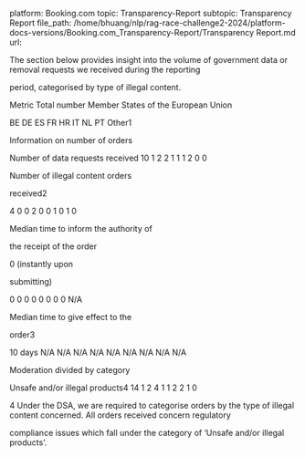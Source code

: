 platform: Booking.com
topic: Transparency-Report
subtopic: Transparency Report
file_path: /home/bhuang/nlp/rag-race-challenge2-2024/platform-docs-versions/Booking.com_Transparency-Report/Transparency Report.md
url: <EMPTY>

The section below provides insight into the volume of government data or removal requests we received during the reporting

period, categorised by type of illegal content.



Metric Total number Member States of the European Union



BE DE ES FR HR IT NL PT Other1



Information on number of orders



Number of data requests received 10 1 2 2 1 1 1 2 0 0



Number of illegal content orders

received2

4 0 0 2 0 0 1 0 1 0



Median time to inform the authority of

the receipt of the order

0 (instantly upon

submitting)

0 0 0 0 0 0 0 0 N/A



Median time to give effect to the

order3

10 days N/A N/A N/A N/A N/A N/A N/A N/A N/A



Moderation divided by category



Unsafe and/or illegal products4 14 1 2 4 1 1 2 2 1 0



4 Under the DSA, we are required to categorise orders by the type of illegal content concerned. All orders received concern regulatory

compliance issues which fall under the category of ‘Unsafe and/or illegal products’.